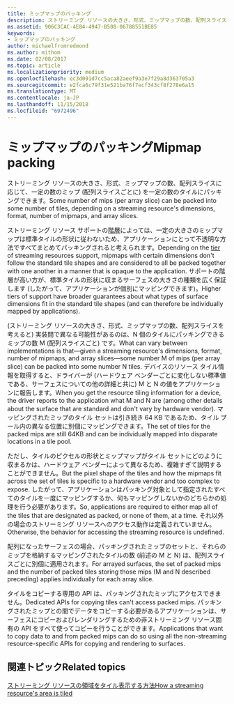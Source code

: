 ```yaml
---
title: ミップマップのパッキング
description: ストリーミング リソースの大きさ、形式、ミップマップの数、配列スライスに応じて、一定の数のミップ (配列スライスごとに) を一定の数のタイルにパッキングできます。
ms.assetid: 906C3CAC-4E84-4947-B508-06788551BE85
keywords:
- ミップマップのパッキング
author: michaelfromredmond
ms.author: mithom
ms.date: 02/08/2017
ms.topic: article
ms.localizationpriority: medium
ms.openlocfilehash: ec3d091d7cc5aca82aeef9a3e7f29a8d363705a3
ms.sourcegitcommit: e2fca6c79f31e521ba76f7ecf343cf8f278e6a15
ms.translationtype: MT
ms.contentlocale: ja-JP
ms.lasthandoff: 11/15/2018
ms.locfileid: "6972496"
---
```

# <a name="mipmap-packing"></a><span data-ttu-id="5e562-104">ミップマップのパッキング</span><span class="sxs-lookup"><span data-stu-id="5e562-104">Mipmap packing</span></span>


<span data-ttu-id="5e562-105">ストリーミング リソースの大きさ、形式、ミップマップの数、配列スライスに応じて、一定の数のミップ (配列スライスごとに) を一定の数のタイルにパッキングできます。</span><span class="sxs-lookup"><span data-stu-id="5e562-105">Some number of mips (per array slice) can be packed into some number of tiles, depending on a streaming resource's dimensions, format, number of mipmaps, and array slices.</span></span>

<span data-ttu-id="5e562-106">ストリーミング リソース サポートの[階層](streaming-resources-features-tiers.md)によっては、一定の大きさのミップマップは標準タイルの形状に従わないため、アプリケーションにとって不透明な方法ですべてまとめてパッキングされると考えられます。</span><span class="sxs-lookup"><span data-stu-id="5e562-106">Depending on the [tier](streaming-resources-features-tiers.md) of streaming resources support, mipmaps with certain dimensions don't follow the standard tile shapes and are considered to all be packed together with one another in a manner that is opaque to the application.</span></span> <span data-ttu-id="5e562-107">サポートの階層が高い方が、標準タイルの形状に収まるサーフェスの大きさの種類を広く保証します (したがって、アプリケーションが個別にマッピングできます)。</span><span class="sxs-lookup"><span data-stu-id="5e562-107">Higher tiers of support have broader guarantees about what types of surface dimensions fit in the standard tile shapes (and can therefore be individually mapped by applications).</span></span>

<span data-ttu-id="5e562-108">(ストリーミング リソースの大きさ、形式、ミップマップの数、配列スライスを考えると) 実装間で異なる可能性があるのは、N 個のタイルにパッキングできるミップの数 M (配列スライスごと) です。</span><span class="sxs-lookup"><span data-stu-id="5e562-108">What can vary between implementations is that—given a streaming resource's dimensions, format, number of mipmaps, and array slices—some number M of mips (per array slice) can be packed into some number N tiles.</span></span> <span data-ttu-id="5e562-109">デバイスのリソース タイル情報を取得すると、ドライバーが (ハードウェア ベンダーごとに変化しない標準値である、サーフェスについての他の詳細と共に) M と N の値をアプリケーションに報告します。</span><span class="sxs-lookup"><span data-stu-id="5e562-109">When you get the resource tiling information for a device, the driver reports to the application what M and N are (among other details about the surface that are standard and don't vary by hardware vendor).</span></span> <span data-ttu-id="5e562-110">マッピングされたミップのタイル セットは引き続き 64 KB であるため、タイル プール内の異なる位置に別個にマッピングできます。</span><span class="sxs-lookup"><span data-stu-id="5e562-110">The set of tiles for the packed mips are still 64KB and can be individually mapped into disparate locations in a tile pool.</span></span>

<span data-ttu-id="5e562-111">ただし、タイルのピクセルの形状とミップマップがタイル セットにどのように収まるかは、ハードウェア ベンダーによって異なるため、複雑すぎて説明することができません。</span><span class="sxs-lookup"><span data-stu-id="5e562-111">But the pixel shape of the tiles and how the mipmaps fit across the set of tiles is specific to a hardware vendor and too complex to expose.</span></span> <span data-ttu-id="5e562-112">したがって、アプリケーションはパッキング対象として指定されたすべてのタイルを一度にマッピングするか、何もマッピングしないかのどちらかの処理を行う必要があります。</span><span class="sxs-lookup"><span data-stu-id="5e562-112">So, applications are required to either map all of the tiles that are designated as packed, or none of them, at a time.</span></span> <span data-ttu-id="5e562-113">それ以外の場合のストリーミング リソースへのアクセス動作は定義されていません。</span><span class="sxs-lookup"><span data-stu-id="5e562-113">Otherwise, the behavior for accessing the streaming resource is undefined.</span></span>

<span data-ttu-id="5e562-114">配列になったサーフェスの場合、パッキングされたミップのセットと、それらのミップを格納するマッピングされたタイルの数 (前述の M と N) は、配列スライスごとに別個に適用されます。</span><span class="sxs-lookup"><span data-stu-id="5e562-114">For arrayed surfaces, the set of packed mips and the number of packed tiles storing those mips (M and N described preceding) applies individually for each array slice.</span></span>

<span data-ttu-id="5e562-115">タイルをコピーする専用の API は、パッキングされたミップにアクセスできません。</span><span class="sxs-lookup"><span data-stu-id="5e562-115">Dedicated APIs for copying tiles can't access packed mips.</span></span> <span data-ttu-id="5e562-116">パッキングされたミップとの間でデータをコピーする必要があるアプリケーションは、サーフェスにコピーおよびレンダリングするための非ストリーミング リソース固有の API をすべて使ってコピーを行うことができます。</span><span class="sxs-lookup"><span data-stu-id="5e562-116">Applications that want to copy data to and from packed mips can do so using all the non-streaming resource-specific APIs for copying and rendering to surfaces.</span></span>

## <a name="span-idrelated-topicsspanrelated-topics"></a><span data-ttu-id="5e562-117"><span id="related-topics"></span>関連トピック</span><span class="sxs-lookup"><span data-stu-id="5e562-117"><span id="related-topics"></span>Related topics</span></span>


[<span data-ttu-id="5e562-118">ストリーミング リソースの領域をタイル表示する方法</span><span class="sxs-lookup"><span data-stu-id="5e562-118">How a streaming resource's area is tiled</span></span>](how-a-streaming-resource-s-area-is-tiled.md)

 

 




